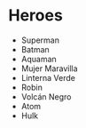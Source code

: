 # Heroes

* Superman
* Batman
* Aquaman
* Mujer Maravilla
* Linterna Verde
* Robin
* Volcán Negro
* Atom
* Hulk
